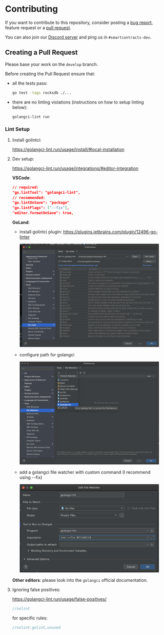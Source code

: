 # Contributing

If you want to contribute to this repository, consider posting a [bug report](https://github.com/iotaledger/wasp/issues/new-issue), feature request or a [pull request](https://github.com/iotaledger/wasp/pulls/).

You can also join our [Discord server](https://discord.iota.org/) and ping us
in `#smartcontracts-dev`.

## Creating a Pull Request

Please base your work on the `develop` branch.

Before creating the Pull Request ensure that:

- all the tests pass:

    ```bash
    go test -tags rocksdb ./...
    ```

- there are no linting violations (instructions on how to setup linting below):

    ```bash
    golangci-lint run
    ```

### Lint Setup

1. Install golintci:

    https://golangci-lint.run/usage/install/#local-installation

2. Dev setup:

    https://golangci-lint.run/usage/integrations/#editor-integration

    **VSCode**:

    ```json
    // required:
    "go.lintTool": "golangci-lint",
    // recommended:
    "go.lintOnSave": "package"
    "go.lintFlags": ["--fix"],
    "editor.formatOnSave": true,
    ```

    **GoLand**:

    - install golintci plugin: https://plugins.jetbrains.com/plugin/12496-go-linter

        ![install plugin](../static/img/contributing/golintci-goland-1.png)

    - configure path for golangci

        ![configue plugin](../static/img/contributing/golintci-goland-2.png)

    - add a golangci file watcher with custom command (I recommend using --fix)

        ![watcher plugin](../static/img/contributing/golintci-goland-3.png)

    **Other editors**: please look into the `golangci` official documentation.

3. Ignoring false positives:

    https://golangci-lint.run/usage/false-positives/

    ```go
    //nolint
    ```

    for specific rules:

    ```go
    //nolint:golint,unused
    ```
